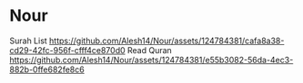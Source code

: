 # Nour
Surah List
https://github.com/Alesh14/Nour/assets/124784381/cafa8a38-cd29-42fc-956f-cfff4ce870d0
Read Quran
https://github.com/Alesh14/Nour/assets/124784381/e55b3082-56da-4ec3-882b-0ffe682fe8c6
